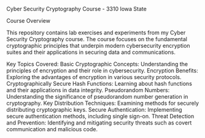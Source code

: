 Cyber Security Cryptography Course - 3310 Iowa State

Course Overview

This repository contains lab exercises and experiments from my Cyber Security Cryptography course. The course focuses on the fundamental cryptographic principles that underpin modern cybersecurity encryption suites and their applications in securing data and communications.

Key Topics Covered:
Basic Cryptographic Concepts: Understanding the principles of encryption and their role in cybersecurity.
Encryption Benefits: Exploring the advantages of encryption in various security protocols.
Cryptographically Secure Hash Functions: Learning about hash functions and their applications in data integrity.
Pseudorandom Numbers: Understanding the significance of pseudorandom number generation in cryptography.
Key Distribution Techniques: Examining methods for securely distributing cryptographic keys.
Secure Authentication: Implementing secure authentication methods, including single sign-on.
Threat Detection and Prevention: Identifying and mitigating security threats such as covert communication and malicious code.
